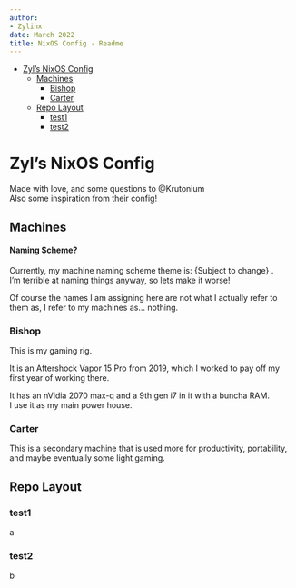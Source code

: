 ```yaml
---
author:
- Zylinx
date: March 2022
title: NixOS Config - Readme
---
```


-   [Zyl’s NixOS Config](#zyls-nixos-config)
    -   [Machines](#machines)
        -   [Bishop](#bishop)
        -   [Carter](#carter)
    -   [Repo Layout](#repo-layout)
        -   [test1](#test1)
        -   [test2](#test2)

# Zyl’s NixOS Config

Made with love, and some questions to @Krutonium  
Also some inspiration from their config!

## Machines

#### Naming Scheme?

  
Currently, my machine naming scheme theme is: {Subject to change} .  
I’m terrible at naming things anyway, so lets make it worse!

Of course the names I am assigning here are not what I actually refer to
them as, I refer to my machines as... nothing.

### Bishop

This is my gaming rig.

It is an Aftershock Vapor 15 Pro from 2019, which I worked to pay off my
first year of working there.

It has an nVidia 2070 max-q and a 9th gen i7 in it with a buncha RAM.  
I use it as my main power house.

### Carter

This is a secondary machine that is used more for productivity,
portability, and maybe eventually some light gaming.

## Repo Layout

### test1

a

### test2

b
